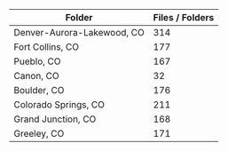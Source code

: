 | Folder                     |   Files / Folders |
|----------------------------|-------------------|
| Denver-Aurora-Lakewood, CO |               314 |
| Fort Collins, CO           |               177 |
| Pueblo, CO                 |               167 |
| Canon, CO                  |                32 |
| Boulder, CO                |               176 |
| Colorado Springs, CO       |               211 |
| Grand Junction, CO         |               168 |
| Greeley, CO                |               171 |